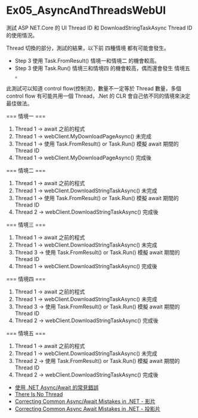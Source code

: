 # Ex05_AsyncAndThreadsWebUI

測試 ASP NET.Core 的 UI Thread ID 和 DownloadStringTaskAsync Thread ID 的使用情況。

Thread 切換的部分，測試的結果，以下前 四種情境 都有可能會發生。

- Step 3 使用 Task.FromResult() 情境一和情境二 的機會較高。
- Step 3 使用 Task.Run() 情境三和情境四 的機會較高，偶而還會發生 情境五 。

此測試可以知道 control flow(控制流)，數量不一定等於 Thread 數量，多個 control flow 有可能共用一個 Thread，.Net 的 CLR 會自己依不同的情境來決定最佳做法。

=== 情境一 ===
1. Thread 1 -> await 之前的程式
2. Thread 1 -> webClient.MyDownloadPageAsync() 未完成
3. Thread 1 -> 使用 Task.FromResult() or Task.Run() 模擬 await 期間的 Thread ID
4. Thread 1 -> webClient.MyDownloadPageAsync() 完成後

=== 情境二 ===
1. Thread 1 -> await 之前的程式
2. Thread 1 -> webClient.DownloadStringTaskAsync() 未完成
3. Thread 1 -> 使用 Task.FromResult() or Task.Run() 模擬 await 期間的 Thread ID
4. Thread 2 -> webClient.DownloadStringTaskAsync() 完成後

=== 情境三 ===
1. Thread 1 -> await 之前的程式
2. Thread 1 -> webClient.DownloadStringTaskAsync() 未完成
3. Thread 3 -> 使用 Task.FromResult() or Task.Run() 模擬 await 期間的 Thread ID
4. Thread 1 -> webClient.DownloadStringTaskAsync() 完成後

=== 情境四 ===
1. Thread 1 -> await 之前的程式
2. Thread 1 -> webClient.DownloadStringTaskAsync() 未完成
3. Thread 3 -> 使用 Task.FromResult() or Task.Run() 模擬 await 期間的 Thread ID
4. Thread 2 -> webClient.DownloadStringTaskAsync() 完成後

=== 情境五 ===
1. Thread 1 -> await 之前的程式
2. Thread 1 -> webClient.DownloadStringTaskAsync() 未完成
3. Thread 2 -> 使用 Task.FromResult() or Task.Run() 模擬 await 期間的 Thread ID
4. Thread 2 -> webClient.DownloadStringTaskAsync() 完成後

- [使用 .NET Async/Await 的常見錯誤](https://blog.darkthread.net/blog/common-async-await-mistakes)
- [There Is No Thread](https://blog.stephencleary.com/2013/11/there-is-no-thread.html)
- [Correcting Common Async/Await Mistakes in .NET - 影片](https://www.youtube.com/watch?v=J0mcYVxJEl0)
- [Correcting Common Async Await Mistakes in .NET - 投影片](https://www.slideshare.net/secret/M1kWxIKW7q20ku)